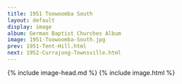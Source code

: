 ```yaml
---
title: 1951 Toowoomba South
layout: default
display: image
album: German Baptist Churches Album
image: 1951-Toowoomba-South.jpg
prev: 1951-Tent-Hill.html
next: 1952-Currajong-Townsville.html
---
```

{% include image-head.md %}
{% include image.html %}